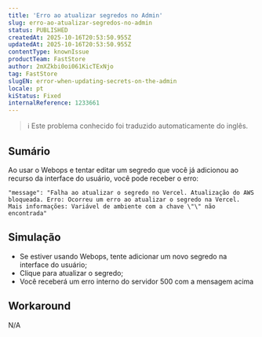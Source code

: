 ```yaml
---
title: 'Erro ao atualizar segredos no Admin'
slug: erro-ao-atualizar-segredos-no-admin
status: PUBLISHED
createdAt: 2025-10-16T20:53:50.955Z
updatedAt: 2025-10-16T20:53:50.955Z
contentType: knownIssue
productTeam: FastStore
author: 2mXZkbi0oi061KicTExNjo
tag: FastStore
slugEN: error-when-updating-secrets-on-the-admin
locale: pt
kiStatus: Fixed
internalReference: 1233661
---
```


>ℹ️ Este problema conhecido foi traduzido automaticamente do inglês.

## Sumário


Ao usar o Webops e tentar editar um segredo que você já adicionou ao recurso da interface do usuário, você pode receber o erro:

    "message": "Falha ao atualizar o segredo no Vercel. Atualização do AWS bloqueada. Erro: Ocorreu um erro ao atualizar o segredo na Vercel. Mais informações: Variável de ambiente com a chave \"\" não encontrada"

## Simulação



- Se estiver usando Webops, tente adicionar um novo segredo na interface do usuário;
- Clique para atualizar o segredo;
- Você receberá um erro interno do servidor 500 com a mensagem acima
## Workaround


N/A



